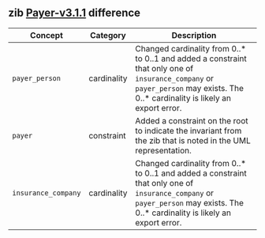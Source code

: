 ## zib [Payer-v3.1.1](https://zibs.nl/wiki/Payer-v3.1.1(2020EN)) difference

| Concept         | Category          | Description                             | 
|-----------------|-------------------|-----------------------------------------|
|`payer_person` | cardinality | Changed cardinality from 0..* to 0..1 and added a constraint that only one of `insurance_company` or `payer_person` may exists. The 0..* cardinality is likely an export error.
| `payer` | constraint | Added a constraint on the root to indicate the invariant from the zib that is noted in the UML representation. 
|`insurance_company` | cardinality | Changed cardinality from 0..* to 0..1 and added a constraint that only one of `insurance_company` or `payer_person` may exists. The 0..* cardinality is likely an export error.